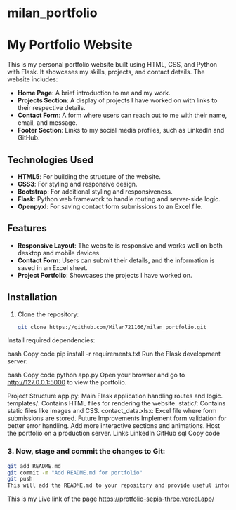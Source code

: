 ﻿# milan_portfolio
# My Portfolio Website

This is my personal portfolio website built using HTML, CSS, and Python with Flask. It showcases my skills, projects, and contact details. The website includes:

- **Home Page**: A brief introduction to me and my work.
- **Projects Section**: A display of projects I have worked on with links to their respective details.
- **Contact Form**: A form where users can reach out to me with their name, email, and message.
- **Footer Section**: Links to my social media profiles, such as LinkedIn and GitHub.

## Technologies Used

- **HTML5**: For building the structure of the website.
- **CSS3**: For styling and responsive design.
- **Bootstrap**: For additional styling and responsiveness.
- **Flask**: Python web framework to handle routing and server-side logic.
- **Openpyxl**: For saving contact form submissions to an Excel file.

## Features

- **Responsive Layout**: The website is responsive and works well on both desktop and mobile devices.
- **Contact Form**: Users can submit their details, and the information is saved in an Excel sheet.
- **Project Portfolio**: Showcases the projects I have worked on.

## Installation

1. Clone the repository:

   ```bash
   git clone https://github.com/Milan721166/milan_portfolio.git
Install required dependencies:

bash
Copy code
pip install -r requirements.txt
Run the Flask development server:

bash
Copy code
python app.py
Open your browser and go to http://127.0.0.1:5000 to view the portfolio.

Project Structure
app.py: Main Flask application handling routes and logic.
templates/: Contains HTML files for rendering the website.
static/: Contains static files like images and CSS.
contact_data.xlsx: Excel file where form submissions are stored.
Future Improvements
Implement form validation for better error handling.
Add more interactive sections and animations.
Host the portfolio on a production server.
Links
LinkedIn
GitHub
sql
Copy code

### 3. Now, stage and commit the changes to Git:

```bash
git add README.md
git commit -m "Add README.md for portfolio"
git push
This will add the README.md to your repository and provide useful information about your portfolio project.
```
This is my Live link of the page https://protfolio-sepia-three.vercel.app/




